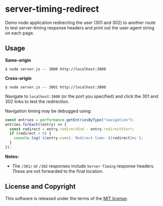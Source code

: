 # server-timing-redirect

Demo node application redirecting the user (301 and 302) to another route to test server-timing response headers and print out the user-agent string on each page.

## Usage

**Same-origin**
```
$ node server.js -- 3000 http://localhost:3000
```

**Cross-origin**
```
$ node server.js -- 3001 http://localhost:3000
```

Navigate to `localhost:3000` (or the port you specified) and click the 301 and 302 links to test the redirection.

Navigation timing may be debugged using:

```js
const entries = performance.getEntriesByType("navigation");
entries.forEach((entry) => {
  const redirect = entry.redirectEnd - entry.redirectStart;
  if (redirect > 0) {
    console.log(`${entry.name}: Redirect time: ${redirect}ms`);
  }
});
```

**Notes:**

- The `/301/` or `/302` responses include `Server-Timing` response headers. These are not forwarded to the final location.

## License and Copyright

This software is released under the terms of the [MIT license](https://github.com/kevinfarrugia/server-timing-redirect/blob/main/LICENSE).
